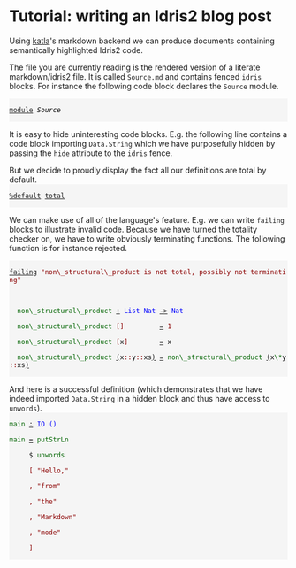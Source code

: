 <style>
.IdrisData {
  color: darkred
}
.IdrisType {
  color: blue
}
.IdrisBound {
  color: black
}
.IdrisFunction {
  color: darkgreen
}
.IdrisKeyword {
  text-decoration: underline;
}
.IdrisComment {
  color: #b22222
}
.IdrisNamespace {
  font-style: italic;
  color: black
}
.IdrisPostulate {
  font-weight: bold;
  color: red
}
.IdrisModule {
  font-style: italic;
  color: black
}
.IdrisCode {
  display: block;
  background-color: whitesmoke;
}
</style>
# Tutorial: writing an Idris2 blog post

Using [katla](https://github.com/idris-community/katla)'s markdown backend
we can produce documents containing semantically highlighted Idris2 code.

The file you are currently reading is the rendered version of a literate
markdown/idris2 file. It is called `Source.md` and contains fenced `idris`
blocks. For instance the following code block declares the `Source` module.

<code class="IdrisCode">
<span class="IdrisKeyword">module</span>&nbsp;<span class="IdrisModule">Source</span><br />
</code>

It is easy to hide uninteresting code blocks. E.g. the following line contains
a code block importing `Data.String` which we have purposefully hidden by passing
the `hide` attribute to the `idris` fence.

But we decide to proudly display the fact all our definitions are total by default.
<code class="IdrisCode">
<span class="IdrisKeyword">%default</span>&nbsp;<span class="IdrisKeyword">total</span><br />
</code>

We can make use of all of the language's feature. E.g. we can write `failing` blocks
to illustrate invalid code. Because we have turned the totality checker on, we have
to write obviously terminating functions. The following function is for instance
rejected.

<code class="IdrisCode">
<span class="IdrisKeyword">failing</span>&nbsp;<span class="IdrisData">&quot;non\_structural\_product&nbsp;is&nbsp;not&nbsp;total,&nbsp;possibly&nbsp;not&nbsp;terminating&quot;</span><br />
<br />
&nbsp;&nbsp;<span class="IdrisFunction">non\_structural\_product</span>&nbsp;<span class="IdrisKeyword">:</span>&nbsp;<span class="IdrisType">List</span>&nbsp;<span class="IdrisType">Nat</span>&nbsp;<span class="IdrisKeyword">-&gt;</span>&nbsp;<span class="IdrisType">Nat</span><br />
&nbsp;&nbsp;<span class="IdrisFunction">non\_structural\_product</span>&nbsp;<span class="IdrisData">[]</span>&nbsp;&nbsp;&nbsp;&nbsp;&nbsp;&nbsp;&nbsp;&nbsp;&nbsp;<span class="IdrisKeyword">=</span>&nbsp;<span class="IdrisData">1</span><br />
&nbsp;&nbsp;<span class="IdrisFunction">non\_structural\_product</span>&nbsp;<span class="IdrisData">[</span><span class="IdrisBound">x</span><span class="IdrisData">]</span>&nbsp;&nbsp;&nbsp;&nbsp;&nbsp;&nbsp;&nbsp;&nbsp;<span class="IdrisKeyword">=</span>&nbsp;<span class="IdrisBound">x</span><br />
&nbsp;&nbsp;<span class="IdrisFunction">non\_structural\_product</span>&nbsp;<span class="IdrisKeyword">(</span><span class="IdrisBound">x</span><span class="IdrisData">::</span><span class="IdrisBound">y</span><span class="IdrisData">::</span><span class="IdrisBound">xs</span><span class="IdrisKeyword">)</span>&nbsp;<span class="IdrisKeyword">=</span>&nbsp;<span class="IdrisFunction">non\_structural\_product</span>&nbsp;<span class="IdrisKeyword">(</span><span class="IdrisBound">x</span><span class="IdrisFunction">\*</span><span class="IdrisBound">y</span><span class="IdrisData">::</span><span class="IdrisBound">xs</span><span class="IdrisKeyword">)</span><br />
</code>

And here is a successful definition (which demonstrates that we have indeed imported
`Data.String` in a hidden block and thus have access to `unwords`).
<code class="IdrisCode">
<span class="IdrisFunction">main</span>&nbsp;<span class="IdrisKeyword">:</span>&nbsp;<span class="IdrisType">IO</span>&nbsp;<span class="IdrisType">()</span><br />
<span class="IdrisFunction">main</span>&nbsp;<span class="IdrisKeyword">=</span>&nbsp;<span class="IdrisFunction">putStrLn</span><br />
&nbsp;&nbsp;&nbsp;&nbsp;&nbsp;$&nbsp;<span class="IdrisFunction">unwords</span><br />
&nbsp;&nbsp;&nbsp;&nbsp;&nbsp;<span class="IdrisData">[</span>&nbsp;<span class="IdrisData">&quot;Hello,&quot;</span><br />
&nbsp;&nbsp;&nbsp;&nbsp;&nbsp;<span class="IdrisData">,</span>&nbsp;<span class="IdrisData">&quot;from&quot;</span><br />
&nbsp;&nbsp;&nbsp;&nbsp;&nbsp;<span class="IdrisData">,</span>&nbsp;<span class="IdrisData">&quot;the&quot;</span><br />
&nbsp;&nbsp;&nbsp;&nbsp;&nbsp;<span class="IdrisData">,</span>&nbsp;<span class="IdrisData">&quot;Markdown&quot;</span><br />
&nbsp;&nbsp;&nbsp;&nbsp;&nbsp;<span class="IdrisData">,</span>&nbsp;<span class="IdrisData">&quot;mode&quot;</span><br />
&nbsp;&nbsp;&nbsp;&nbsp;&nbsp;<span class="IdrisData">]</span><br />
</code>

